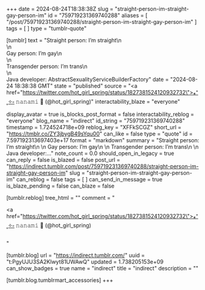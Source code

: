 +++
date = 2024-08-24T18:38:38Z
slug = "straight-person-im-straight-gay-person-im"
id = "759719231369740288"
aliases = [ "/post/759719231369740288/straight-person-im-straight-gay-person-im" ]
tags = [ ]
type = "tumblr-quote"

[tumblr]
text = "Straight person: I’m straight\n<br/>\n<br/>Gay person: I’m gay\n<br/>\n<br/>Transgender person: I’m trans\n<br/>\n<br/>Java developer: AbstractSexualityServiceBuilderFactory"
date = "2024-08-24 18:38:38 GMT"
state = "published"
source = "<a href=\"https://twitter.com/hot_girl_spring/status/1827381524120932732\">⁎⁺˳✧༚ 𝚗𝚊𝚗𝚊𝚖𝚒 🎀 (@hot_girl_spring)</a>"
interactability_blaze = "everyone"
display_avatar = true
is_blocks_post_format = false
interactability_reblog = "everyone"
blog_name = "indirect"
id_string = "759719231369740288"
timestamp = 1.724524718e+09
reblog_key = "XFFkSCGZ"
short_url = "https://tmblr.co/ZY3jbygB49sYqu00"
can_like = false
type = "quote"
id = 7.597192313697403e+17
format = "markdown"
summary = "Straight person: I’m straight\n \n Gay person: I’m gay\n \n Transgender person: I’m trans\n \n Java developer:..."
note_count = 0.0
should_open_in_legacy = true
can_reply = false
is_blazed = false
post_url = "https://indirect.tumblr.com/post/759719231369740288/straight-person-im-straight-gay-person-im"
slug = "straight-person-im-straight-gay-person-im"
can_reblog = false
tags = [ ]
can_send_in_message = true
is_blaze_pending = false
can_blaze = false

[tumblr.reblog]
tree_html = ""
comment = "<p><a href=\"https://twitter.com/hot_girl_spring/status/1827381524120932732\">⁎⁺˳✧༚ 𝚗𝚊𝚗𝚊𝚖𝚒 🎀 (@hot_girl_spring)</a></p>"

[tumblr.blog]
url = "https://indirect.tumblr.com/"
uuid = "t:PgyUJU3SA2Klwyt81UWAwQ"
updated = 1.738205153e+09
can_show_badges = true
name = "indirect"
title = "indirect"
description = ""

[tumblr.blog.tumblrmart_accessories]
+++
